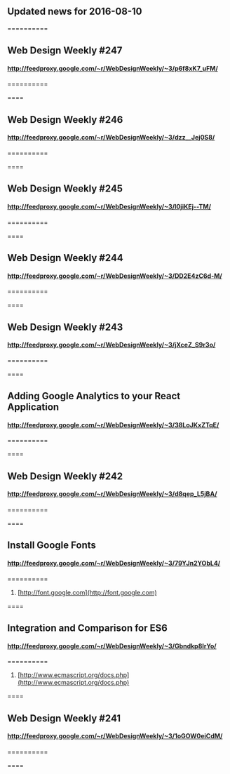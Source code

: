 ## Updated news for 2016-08-10 

==========
## Web Design Weekly #247
#### http://feedproxy.google.com/~r/WebDesignWeekly/~3/p6f8xK7_uFM/

==========

====
## Web Design Weekly #246
#### http://feedproxy.google.com/~r/WebDesignWeekly/~3/dzz__Jej0S8/

==========

====
## Web Design Weekly #245
#### http://feedproxy.google.com/~r/WebDesignWeekly/~3/l0jiKEj--TM/

==========

====
## Web Design Weekly #244
#### http://feedproxy.google.com/~r/WebDesignWeekly/~3/DD2E4zC6d-M/

==========

====
## Web Design Weekly #243
#### http://feedproxy.google.com/~r/WebDesignWeekly/~3/jXceZ_S9r3o/

==========

====
## Adding Google Analytics to your React Application
#### http://feedproxy.google.com/~r/WebDesignWeekly/~3/38LoJKxZTqE/

==========

====
## Web Design Weekly #242
#### http://feedproxy.google.com/~r/WebDesignWeekly/~3/d8qep_L5jBA/

==========

====
## Install Google Fonts
#### http://feedproxy.google.com/~r/WebDesignWeekly/~3/79YJn2YObL4/

==========
  1. [http://font.google.com](http://font.google.com) 

====
## Integration and Comparison for ES6
#### http://feedproxy.google.com/~r/WebDesignWeekly/~3/Gbndkp8IrYo/

==========
  1. [http://www.ecmascript.org/docs.php](http://www.ecmascript.org/docs.php) 

====
## Web Design Weekly #241
#### http://feedproxy.google.com/~r/WebDesignWeekly/~3/1oGOW0eiCdM/

==========

====
